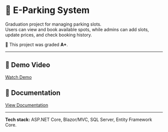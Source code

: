 # 🚗 E-Parking System  

Graduation project for managing parking slots.  
Users can view and book available spots, while admins can add slots, update prices, and check booking history.  

📌 This project was graded **A+**.  

---

## 🔗 Demo Video  
[Watch Demo]([(https://youtu.be/csyXDZezEsA?si=ZFAUu1aoGbTJfJ-Y))  

## 📄 Documentation  
[View Documentation]((https://drive.google.com/file/d/1rBIK_cfjXjcnRFPT55RBZb5Sk-TIeHbt/view?usp=sharing))  

---

**Tech stack:** ASP.NET Core, Blazor/MVC, SQL Server, Entity Framework Core.  
